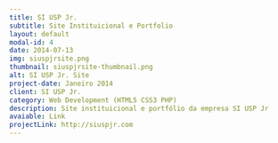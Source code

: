 ```yaml
---
title: SI USP Jr.
subtitle: Site Instituicional e Portfolio
layout: default
modal-id: 4
date: 2014-07-13
img: siuspjrsite.png
thumbnail: siuspjrsite-thumbnail.png
alt: SI USP Jr. Site
project-date: Janeiro 2014
client: SI USP Jr.
category: Web Development (HTML5 CSS3 PHP)
description: Site instituicional e portfólio da empresa SI USP Jr
avaiable: Link
projectLink: http://siuspjr.com
---
```

